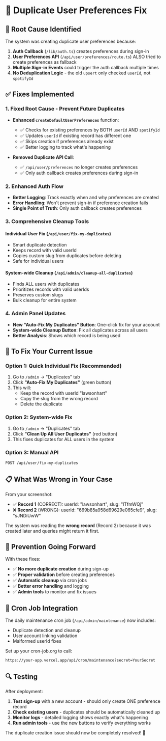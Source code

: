 # 🔧 Duplicate User Preferences Fix

## 🐛 **Root Cause Identified**

The system was creating duplicate user preferences because:

1. **Auth Callback** (`/lib/auth.ts`) creates preferences during sign-in
2. **User Preferences API** (`/api/user/preferences/route.ts`) ALSO tried to create preferences as fallback
3. **Multiple Sign-in Events** could trigger the auth callback multiple times
4. **No Deduplication Logic** - the old `upsert` only checked `userId`, not `spotifyId`

## ✅ **Fixes Implemented**

### **1. Fixed Root Cause - Prevent Future Duplicates**
- **Enhanced `createDefaultUserPreferences`** function:
  - ✅ Checks for existing preferences by BOTH `userId` AND `spotifyId`
  - ✅ Updates `userId` if existing record has different one
  - ✅ Skips creation if preferences already exist
  - ✅ Better logging to track what's happening

- **Removed Duplicate API Call**:
  - ✅ `/api/user/preferences` no longer creates preferences
  - ✅ Only auth callback creates preferences during sign-in

### **2. Enhanced Auth Flow**
- **Better Logging**: Track exactly when and why preferences are created
- **Error Handling**: Won't prevent sign-in if preference creation fails
- **Single Point of Truth**: Only auth callback creates preferences

### **3. Comprehensive Cleanup Tools**

#### **Individual User Fix** (`/api/user/fix-my-duplicates`)
- Smart duplicate detection
- Keeps record with valid userId
- Copies custom slug from duplicates before deleting
- Safe for individual users

#### **System-wide Cleanup** (`/api/admin/cleanup-all-duplicates`)
- Finds ALL users with duplicates
- Prioritizes records with valid userIds
- Preserves custom slugs
- Bulk cleanup for entire system

### **4. Admin Panel Updates**
- **New "Auto-Fix My Duplicates" Button**: One-click fix for your account
- **System-wide Cleanup Button**: Fix all duplicates across all users
- **Better Analysis**: Shows which record is being used

## 🎯 **To Fix Your Current Issue**

### **Option 1: Quick Individual Fix (Recommended)**
1. Go to `/admin` → "Duplicates" tab
2. Click **"Auto-Fix My Duplicates"** (green button)
3. This will:
   - Keep the record with userId "lawsonhart"
   - Copy the slug from the wrong record
   - Delete the duplicate

### **Option 2: System-wide Fix**
1. Go to `/admin` → "Duplicates" tab
2. Click **"Clean Up All User Duplicates"** (red button)
3. This fixes duplicates for ALL users in the system

### **Option 3: Manual API**
```bash
POST /api/user/fix-my-duplicates
```

## 📋 **What Was Wrong in Your Case**

From your screenshot:
- ✅ **Record 1** (CORRECT): userId: "lawsonhart", slug: "lTfmWQj"
- ❌ **Record 2** (WRONG): userId: "669b85a958d69629e065cfe9", slug: "sJNDiUwW"

The system was reading the **wrong record** (Record 2) because it was created later and queries might return it first.

## 🚀 **Prevention Going Forward**

With these fixes:
- ✅ **No more duplicate creation** during sign-up
- ✅ **Proper validation** before creating preferences
- ✅ **Automatic cleanup** via cron jobs
- ✅ **Better error handling** and logging
- ✅ **Admin tools** to monitor and fix issues

## 🤖 **Cron Job Integration**

The daily maintenance cron job (`/api/admin/maintenance`) now includes:
- Duplicate detection and cleanup
- User account linking validation
- Malformed userId fixes

Set up your cron-job.org to call:
```
https://your-app.vercel.app/api/cron/maintenance?secret=YourSecret
```

## 🔍 **Testing**

After deployment:
1. **Test sign-up** with a new account - should only create ONE preference record
2. **Check existing users** - duplicates should be automatically cleaned up
3. **Monitor logs** - detailed logging shows exactly what's happening
4. **Run admin tools** - use the new buttons to verify everything works

The duplicate creation issue should now be completely resolved! 🎉
